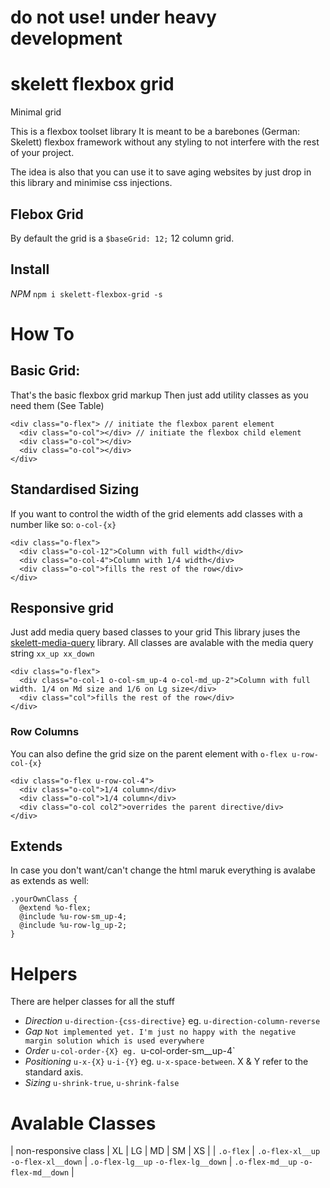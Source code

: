 # do not use! under heavy development

# skelett flexbox grid
Minimal grid

This is a flexbox toolset library
It is meant to be a barebones (German: Skelett) flexbox framework without any styling to not interfere with the rest of your project.

The idea is also that you can use it to save aging websites by just drop in this library and minimise css injections.


## Flebox Grid
By default the grid is a `$baseGrid: 12;` 12 column grid.

## Install
*NPM* `npm i skelett-flexbox-grid -s`

# How To

## Basic Grid:
That's the basic flexbox grid markup
Then just add utility classes as you need them (See Table)

```
<div class="o-flex"> // initiate the flexbox parent element
  <div class="o-col"></div> // initiate the flexbox child element
  <div class="o-col"></div>
  <div class="o-col"></div>
</div>

```


## Standardised Sizing
If you want to control the width of the grid elements add classes with a number like so: `o-col-{x}`

```
<div class="o-flex">
  <div class="o-col-12">Column with full width</div>
  <div class="o-col-4">Column with 1/4 width</div>
  <div class="o-col">fills the rest of the row</div>
</div>

```

## Responsive grid
Just add media query based classes to your grid
This library juses the [skelett-media-query](https://github.com/kaspar-allenbach/skelett-media-queries) library.
All classes are avalable with the media query string `xx_up xx_down`

```
<div class="o-flex">
  <div class="o-col-1 o-col-sm_up-4 o-col-md_up-2">Column with full width. 1/4 on Md size and 1/6 on Lg size</div>
  <div class="col">fills the rest of the row</div>
</div>

```
### Row Columns
You can also define the grid size on the parent element with `o-flex u-row-col-{x}`
```
<div class="o-flex u-row-col-4">
  <div class="o-col">1/4 column</div>
  <div class="o-col">1/4 column</div>
  <div class="o-col col2">overrides the parent directive/div>
</div>

```

## Extends
In case you don't want/can't change the html maruk everything is avalabe as extends as well:

```
.yourOwnClass {
  @extend %o-flex;
  @include %u-row-sm_up-4;
  @include %u-row-lg_up-2;
}
```

# Helpers
There are helper classes for all the stuff

- *Direction* `u-direction-{css-directive}` eg. `u-direction-column-reverse`
- *Gap* `Not implemented yet. I'm just no happy with the negative margin solution which is used everywhere`
- *Order* `u-col-order-{X} eg. `u-col-order-sm__up-4`
- *Positioning* `u-x-{X}` `u-i-{Y}` eg. `u-x-space-between`. X & Y refer to the standard axis.
- *Sizing* `u-shrink-true`, `u-shrink-false`


# Avalable Classes

| non-responsive class  | XL | LG | MD | SM | XS |
| `.o-flex`  | `.o-flex-xl__up` `-o-flex-xl__down`  | `.o-flex-lg__up` `-o-flex-lg__down` | `.o-flex-md__up` `-o-flex-md__down` |

